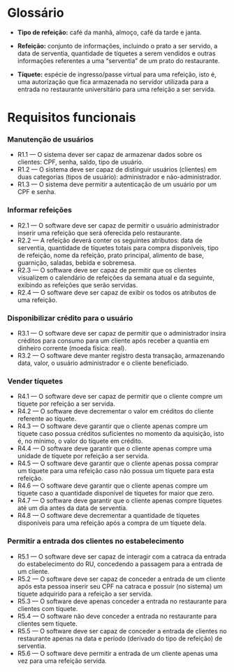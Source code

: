 # Glossário

- **Tipo de refeição:** café da manhã, almoço, café da tarde e janta.

- **Refeição:** conjunto de informações, incluindo o prato a ser servido, a data de serventia, quantidade de tíquetes a serem vendidos e outras informações referentes a uma “serventia” de um prato do restaurante.

- **Tíquete:** espécie de ingresso/passe virtual para uma refeição, isto é, uma autorização que fica armazenada no servidor utilizada para a entrada no restaurante universitário para uma refeição a ser servida.

# Requisitos funcionais

### Manutenção de usuários


- R1.1 — O sistema dever ser capaz de armazenar dados sobre os clientes: CPF, senha, saldo, tipo de usuário.
- R1.2 — O sistema deve ser capaz de distinguir usuários (clientes) em duas categorias (tipos de usuário): administrador e não-administrador.
- R1.3 — O sistema deve permitir a autenticação de um usuário por um CPF e senha.

### Informar refeições

- R2.1 — O software deve ser capaz de permitir o usuário administrador inserir uma refeição que será oferecida pelo restaurante.
- R2.2 — A refeição deverá conter os seguintes atributos: data de serventia, quantidade de tíquetes totais para compra disponíveis, tipo de refeição, nome da refeição, prato principal, alimento de base, guarnição, saladas, bebida e sobremesa.
- R2.3 — O software deve ser capaz de permitir que os clientes visualizem o calendário de refeições da semana atual e da seguinte, exibindo as refeições que serão servidas.
- R2.4 — O software deve ser capaz de exibir os todos os atributos de uma refeição.

### Disponibilizar crédito para o usuário

- R3.1 — O software deve ser capaz de permitir que o administrador insira créditos para consumo para um cliente após receber a quantia em dinheiro corrente (moeda física: real).
- R3.2 — O software deve manter registro desta transação, armazenando data, valor, o usuário administrador e o cliente beneficiado.

### Vender tíquetes

- R4.1 — O software deve ser capaz de permitir que o cliente compre um tíquete por refeição a ser servida.
- R4.2 — O software deve decrementar o valor em créditos do cliente referente ao tíquete.
- R4.3 — O software deve garantir que o cliente apenas compre um tíquete caso possua créditos suficientes no momento da aquisição, isto é, no mínimo, o valor do tíquete em crédito.
- R4.4 — O software deve garantir que o cliente apenas compre uma unidade de tíquete por refeição a ser servida.
- R4.5 — O software deve garantir que o cliente apenas possa comprar um tíquete para uma refeição caso não possua um tíquete para esta refeição.
- R4.6 — O software deve garantir que o cliente apenas compre um tíquete caso a quantidade disponível de tíquetes for maior que zero.
- R4.7 — O software deve garantir que o cliente apenas compre tíquetes até um dia antes da data de serventia.
- R4.8 — O software deve decrementar a quantidade de tíquetes disponíveis para uma refeição após a compra de um tíquete dela.

### Permitir a entrada dos clientes no estabelecimento

- R5.1 — O software deve ser capaz de interagir com a catraca da entrada do estabelecimento do RU, concedendo a passagem para a entrada de um cliente.
- R5.2 — O software deve ser capaz de conceder a entrada de um cliente após esta pessoa inserir seu CPF na catraca e possuir (no sistema) um tíquete adquirido para a refeição a ser servida.
- R5.3 — O software deve apenas conceder a entrada no restaurante para clientes com tíquete.
- R5.4 — O software não deve conceder a entrada no restaurante para clientes sem tíquete.
- R5.5 — O software deve ser capaz de conceder a entrada de clientes no restaurante apenas na data e período (derivado do tipo de refeição) de serventia.
- R5.6 — O software deve permitir a entrada de um cliente apenas uma vez para uma refeição servida.

